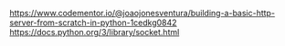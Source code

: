 https://www.codementor.io/@joaojonesventura/building-a-basic-http-server-from-scratch-in-python-1cedkg0842
https://docs.python.org/3/library/socket.html